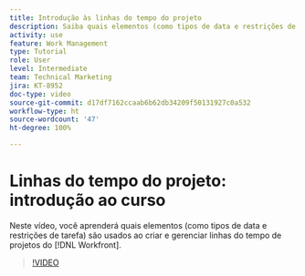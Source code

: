 ```yaml
---
title: Introdução às linhas do tempo do projeto
description: Saiba quais elementos (como tipos de data e restrições de tarefa) são usados ao criar e gerenciar linhas do tempo de projetos do  [!DNL  Workfront].
activity: use
feature: Work Management
type: Tutorial
role: User
level: Intermediate
team: Technical Marketing
jira: KT-8952
doc-type: video
source-git-commit: d17df7162ccaab6b62db34209f50131927c0a532
workflow-type: ht
source-wordcount: '47'
ht-degree: 100%

---
```


# Linhas do tempo do projeto: introdução ao curso

Neste vídeo, você aprenderá quais elementos (como tipos de data e restrições de tarefa) são usados ao criar e gerenciar linhas do tempo de projetos do [!DNL  Workfront].

>[!VIDEO](https://video.tv.adobe.com/v/3436745/?quality=12&learn=on&enablevpops&captions=por_br)
